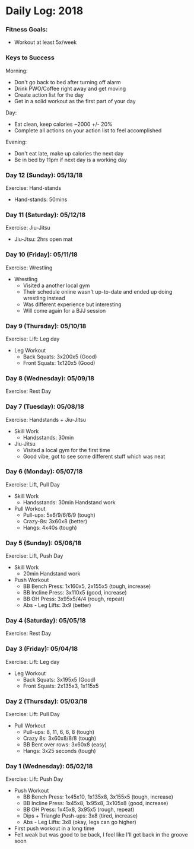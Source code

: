 # Daily Log: 2018

### Fitness Goals:
* Workout at least 5x/week

### Keys to Success
Morning:
* Don't go back to bed after turning off alarm
* Drink PWO/Coffee right away and get moving
* Create action list for the day
* Get in a solid workout as the first part of your day

Day:
* Eat clean, keep calories ~2000 +/- 20%
* Complete all actions on your action list to feel accomplished

Evening:
* Don't eat late, make up calories the next day
* Be in bed by 11pm if next day is a working day

### Day 12 (Sunday): 05/13/18
Exercise: Hand-stands
* Hand-stands: 50mins

### Day 11 (Saturday): 05/12/18
Exercise: Jiu-Jitsu
* Jiu-Jtsu: 2hrs open mat

### Day 10 (Friday): 05/11/18
Exercise: Wrestling
* Wrestling
    * Visited a another local gym
    * Their schedule online wasn't up-to-date and ended up doing wrestling instead
    * Was different experience but interesting
    * Will come again for a BJJ session

### Day 9 (Thursday): 05/10/18
Exercise: Lift: Leg day
* Leg Workout
    * Back Squats: 3x200x5 (Good)
    * Front Squats: 1x120x5 (Good)

### Day 8 (Wednesday): 05/09/18
Exercise: Rest Day

### Day 7 (Tuesday): 05/08/18
Exercise: Handstands + Jiu-Jitsu
* Skill Work
    * Handsstands: 30min
* Jiu-Jitsu
    * Visited a local gym for the first time
    * Good vibe, got to see some different stuff which was neat

### Day 6 (Monday): 05/07/18
Exercise: Lift, Pull Day
* Skill Work
    * Handsstands: 30min Handstand work
* Pull Workout
    * Pull-ups: 5x6/9/6/6/9 (tough)
    * Crazy-8s: 3x60x8 (better)
    * Hangs: 4x40s (tough)

### Day 5 (Sunday): 05/06/18
Exercise: Lift, Push Day
* Skill Work
    * 20min Handstand work
* Push Workout
    * BB Bench Press: 1x160x5, 2x155x5 (tough, increase)
    * BB Incline Press: 3x110x5 (good, increase)
    * BB OH Press: 3x95x5/4/4 (rough, repeat)
    * Abs - Leg Lifts: 3x9 (better)

### Day 4 (Saturday): 05/05/18
Exercise: Rest Day

### Day 3 (Friday): 05/04/18
Exercise: Lift: Leg day
* Leg Workout
    * Back Squats: 3x195x5 (Good)
    * Front Squats: 2x135x3, 1x115x5

### Day 2 (Thursday): 05/03/18
Exercise: Lift: Pull Day
* Pull Workout
    * Pull-ups: 8, 11, 6, 6, 8 (tough)
    * Crazy 8s: 3x60x8/8/8 (tough)
    * BB Bent over rows: 3x60x8 (easy)
    * Hangs: 3x25 seconds (tough)

### Day 1 (Wednesday): 05/02/18
Exercise: Lift: Push Day
* Push Workout
    * BB Bench Press: 1x45x10, 1x135x8, 3x155x5 (tough, increase)
    * BB Incline Press: 1x45x8, 1x95x8, 3x105x8 (good, increase)
    * BB OH Press: 1x45x8, 3x95x5 (rough, repeat)
    * Dips + Triangle Push-ups: 3x8 (tired, increase)
    * Abs - Leg Lifts: 3x8 (okay, legs can go higher)
* First push workout in a long time
* Felt weak but was good to be back, I feel like I'll get back in the groove soon
